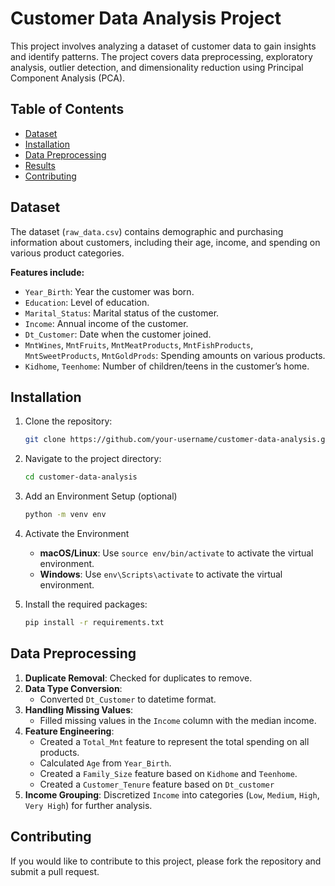 # Customer Data Analysis Project

This project involves analyzing a dataset of customer data to gain insights and
identify patterns. The project covers data preprocessing, exploratory analysis,
outlier detection, and dimensionality reduction using Principal Component
Analysis (PCA).

## Table of Contents
- [Dataset](#dataset)
- [Installation](#installation)
- [Data Preprocessing](#data-preprocessing)
- [Results](#results)
- [Contributing](#contributing)

## Dataset
The dataset (`raw_data.csv`) contains demographic and purchasing information about customers, including their age, income, and spending on various product categories.

**Features include:**
- `Year_Birth`: Year the customer was born.
- `Education`: Level of education.
- `Marital_Status`: Marital status of the customer.
- `Income`: Annual income of the customer.
- `Dt_Customer`: Date when the customer joined.
- `MntWines`, `MntFruits`, `MntMeatProducts`, `MntFishProducts`, `MntSweetProducts`, `MntGoldProds`: Spending amounts on various products.
- `Kidhome`, `Teenhome`: Number of children/teens in the customer’s home.

## Installation

1. Clone the repository:
    ```bash
    git clone https://github.com/your-username/customer-data-analysis.git
    ```
2. Navigate to the project directory:
    ```bash
    cd customer-data-analysis
    ```

3. Add an Environment Setup (optional)
   ```bash
   python -m venv env
   ```
4. Activate the Environment
   - **macOS/Linux**: Use `source env/bin/activate` to activate the virtual environment.
   - **Windows**: Use `env\Scripts\activate` to activate the virtual environment. 
5. Install the required packages:
    ```bash
    pip install -r requirements.txt
    ```

## Data Preprocessing

1. **Duplicate Removal**: Checked for duplicates to remove.
2. **Data Type Conversion**:
   - Converted `Dt_Customer` to datetime format.
3. **Handling Missing Values**:
   - Filled missing values in the `Income` column with the median income.
4. **Feature Engineering**:
   - Created a `Total_Mnt` feature to represent the total spending on all products.
   - Calculated `Age` from `Year_Birth`.
   - Created a `Family_Size` feature based on `Kidhome` and `Teenhome`.
   - Created a `Customer_Tenure` feature based on `Dt_customer`
5. **Income Grouping**: Discretized `Income` into categories (`Low`, `Medium`, `High`, `Very High`) for further analysis.

## Contributing

If you would like to contribute to this project, please fork the repository and submit a pull request.
